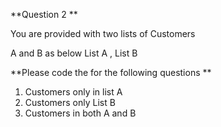 **Question 2 **

You are provided with two lists of Customers 

A and B as below 
List<Customer> A , List<Customer> B

**Please code the for the following questions
**

1) Customers only in list A
2) Customers only List B
3) Customers in both A and B
